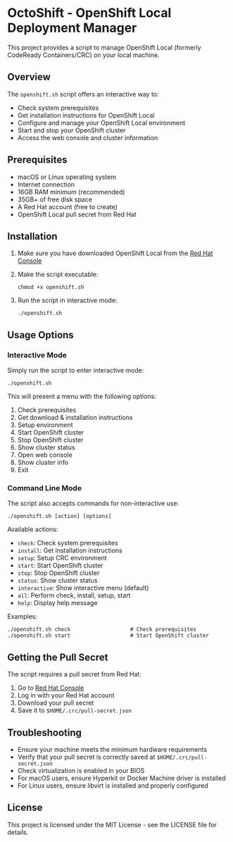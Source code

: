 # OctoShift - OpenShift Local Deployment Manager

This project provides a script to manage OpenShift Local (formerly CodeReady Containers/CRC) on your local machine.

## Overview

The `openshift.sh` script offers an interactive way to:
- Check system prerequisites
- Get installation instructions for OpenShift Local
- Configure and manage your OpenShift Local environment
- Start and stop your OpenShift cluster
- Access the web console and cluster information

## Prerequisites

- macOS or Linux operating system
- Internet connection
- 16GB RAM minimum (recommended)
- 35GB+ of free disk space
- A Red Hat account (free to create)
- OpenShift Local pull secret from Red Hat

## Installation

1. Make sure you have downloaded OpenShift Local from the [Red Hat Console](https://console.redhat.com/openshift/create/local)

2. Make the script executable:
   ```
   chmod +x openshift.sh
   ```

3. Run the script in interactive mode:
   ```
   ./openshift.sh
   ```

## Usage Options

### Interactive Mode

Simply run the script to enter interactive mode:
```
./openshift.sh
```

This will present a menu with the following options:
1. Check prerequisites
2. Get download & installation instructions
3. Setup environment
4. Start OpenShift cluster
5. Stop OpenShift cluster
6. Show cluster status
7. Open web console
8. Show cluster info
9. Exit

### Command Line Mode

The script also accepts commands for non-interactive use:

```
./openshift.sh [action] [options]
```

Available actions:
- `check`: Check system prerequisites
- `install`: Get installation instructions
- `setup`: Setup CRC environment
- `start`: Start OpenShift cluster
- `stop`: Stop OpenShift cluster
- `status`: Show cluster status
- `interactive`: Show interactive menu (default)
- `all`: Perform check, install, setup, start
- `help`: Display help message

Examples:
```
./openshift.sh check                   # Check prerequisites
./openshift.sh start                   # Start OpenShift cluster
```

## Getting the Pull Secret

The script requires a pull secret from Red Hat:

1. Go to [Red Hat Console](https://console.redhat.com/openshift/create/local)
2. Log in with your Red Hat account
3. Download your pull secret
4. Save it to `$HOME/.crc/pull-secret.json`

## Troubleshooting

- Ensure your machine meets the minimum hardware requirements
- Verify that your pull secret is correctly saved at `$HOME/.crc/pull-secret.json`
- Check virtualization is enabled in your BIOS
- For macOS users, ensure Hyperkit or Docker Machine driver is installed
- For Linux users, ensure libvirt is installed and properly configured

## License

This project is licensed under the MIT License - see the LICENSE file for details.